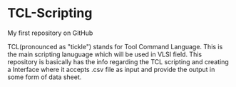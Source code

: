 # TCL-Scripting
My first repository on GitHub

TCL(pronounced as "tickle") stands for Tool Command Language. This is the main scripting lanuguage which will be used in VLSI field. This repository is basically has the info regarding the TCL scripting and creating a Interface where it accepts .csv file as input and provide the output in some form of data sheet.
